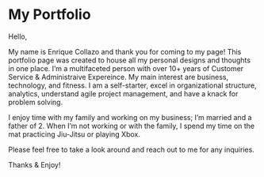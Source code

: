 # My Portfolio

Hello, 

My name is Enrique Collazo and thank you for coming to my page! This portfolio page was created to house all my personal designs and thoughts in one place. I’m a multifaceted person with over 10+ years of Customer Service & Administraive Expereince. My main interest are business, technology, and fitness. I am a self-starter, excel in organizational structure, analytics, understand agile project management, and have a knack for problem solving. 

I enjoy time with my family and working on my business; I’m married and a father of 2. When I’m not working or with the family, I spend my time on the mat practicing Jiu-Jitsu or playing Xbox. 

Please feel free to take a look around and reach out to me for any inquiries.

Thanks & Enjoy!